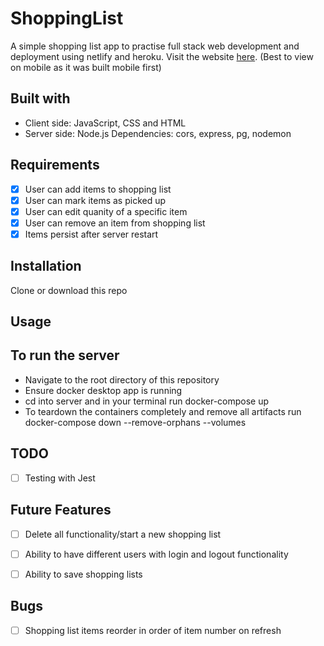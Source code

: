 # ShoppingList

A simple shopping list app to practise full stack web development and deployment using netlify and heroku. 
Visit the website [here](https://shoppinglist-pearl.netlify.app/). (Best to view on mobile as it was built mobile first)

## Built with

+ Client side: JavaScript, CSS and HTML
+ Server side: Node.js
  Dependencies: cors, express, pg, nodemon
  
## Requirements
- [x] User can add items to shopping list
- [x] User can mark items as picked up 
- [x] User can edit quanity of a specific item
- [x] User can remove an item from shopping list
- [x] Items persist after server restart 

## Installation 
Clone or download this repo

## Usage 
## To run the server 
+ Navigate to the root directory of this repository
+ Ensure docker desktop app is running
+ cd into server and in your terminal run docker-compose up 
+ To teardown the containers completely and remove all artifacts run docker-compose down --remove-orphans --volumes 

  
## TODO 
- [ ] Testing with Jest
  
  
## Future Features
- [ ] Delete all functionality/start a new shopping list 
- [ ] Ability to have different users with login and logout functionality
- [ ] Ability to save shopping lists 


## Bugs 
- [ ] Shopping list items reorder in order of item number on refresh 
  
